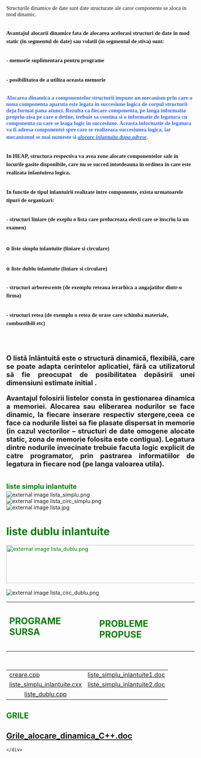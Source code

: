 <html>
  <head>
    <title>DomnulTudor - LISTE LINIARE</title>
    <link rel="stylesheet" href="static/style.css" type="text/css" />
    <meta http-equiv="Content-Type" content="text/html;charset=utf-8" />
  </head>
  <body>
    <div class="wiki" id="content_view" style="display: block;">
<h2 id="toc0"> </h2>
 <span style="font-family: 'Times New Roman'; font-size: 11pt;">Structurile dinamice de date sunt date structurate ale caror componente se aloca in mod dinamic.</span><br />
<h2 id="toc1"><a name="x-Avantajul alocarii dinamice fata de alocarea acelorasi structuri de date in mod static (in segmentul de date) sau volatil (in segmentul de stiva) sunt:"></a><span style="font-family: 'Times New Roman'; font-size: 11pt; line-height: 1.5;">Avantajul alocarii dinamice fata de alocarea acelorasi structuri de date in mod static (in segmentul de date) sau volatil (in segmentul de stiva) sunt:</span></h2>
 <h2 id="toc2"><a name="x-- memorie suplimentara pentru programe"></a><span style="font-family: 'Times New Roman'; font-size: 11pt; line-height: 1.5;">- memorie suplimentara pentru programe</span></h2>
 <h2 id="toc3"><a name="x-- posibilitatea de a utiliza aceasta memorie"></a><span style="font-family: 'Times New Roman'; font-size: 11pt; line-height: 1.5;">- posibilitatea de a utiliza aceasta memorie</span></h2>
 <h2 id="toc4"><a name="x-Alocarea dinamica a componentelor structurii impune un mecanism prin care o noua componenta aparuta este legata in succesiune logica de corpul structurii deja format pana atunci. Rezulta ca fiecare componenta, pe langa informatia propriu-zisa pe care o detine, trebuie sa contina si o informatie de legatura cu componenta cu care se leaga logic in succesiune. Aceasta informatie de legatura va fi adresa componentei spre care se realizeaza succesiunea logica, iar mecanismul se mai numeste si alocare inlantuita dupa adrese."></a><span style="color: #3366ff; font-family: 'Times New Roman'; font-size: 11pt;">Alocarea dinamica a componentelor structurii impune un mecanism prin care o noua componenta aparuta este legata in succesiune logica de corpul structurii deja format pana atunci. Rezulta ca fiecare componenta, pe langa informatia propriu-zisa pe care o detine, trebuie sa contina si o informatie de legatura cu componenta cu care se leaga logic in succesiune. Aceasta informatie de legatura va fi adresa componentei spre care se realizeaza succesiunea logica, iar mecanismul se mai numeste si </span><em><span style="font-family: Arial; font-size: medium; line-height: 1.5;"><u><span style="color: #3366ff; font-family: 'Times New Roman'; font-size: 11pt;">alocare inlantuita dupa adrese</span></u></span></em><span style="color: #3366ff; font-family: 'Times New Roman'; font-size: 11pt;">.</span></h2>
 <h2 id="toc5"><a name="x-In HEAP, structura respectiva va avea zone alocate componentelor sale in locurile gasite disponibile, care nu se succed intotdeauna in ordinea in care este realizata inlantuirea logica."></a><span style="font-family: 'Times New Roman'; font-size: 11pt; line-height: 1.5;">In HEAP, structura respectiva va avea zone alocate componentelor sale in locurile gasite disponibile, care nu se succed intotdeauna in ordinea in care este realizata inlantuirea logica.</span></h2>
 <h2 id="toc6"><a name="x-In functie de tipul inlantuirii realizate intre componente, exista urmatoarele tipuri de organizari:"></a><span style="font-family: 'Times New Roman'; font-size: 11pt; line-height: 1.5;">In functie de tipul inlantuirii realizate intre componente, exista urmatoarele tipuri de organizari:</span></h2>
 <h2 id="toc7"><a name="x-- structuri liniare (de exeplu o lista care prelucreaza elevii care se inscriu la un examen)"></a><span style="font-family: 'Times New Roman'; font-size: 11pt; line-height: 1.5;">- structuri liniare (de exeplu o lista care prelucreaza elevii care se inscriu la un examen)</span></h2>
 <h2 id="toc8"><a name="x-o liste simplu inlantuite (liniare si circulare)"></a><span style="font-family: 'Courier New'; font-size: 11pt;">o</span> <span style="font-family: 'Times New Roman'; font-size: 11pt;">liste simplu inlantuite (liniare si circulare)</span></h2>
 <h2 id="toc9"><a name="x-o liste dublu inlantuite (liniare si circulare)"></a><span style="font-family: 'Courier New'; font-size: 11pt;">o</span> <span style="font-family: 'Times New Roman'; font-size: 11pt;">liste dublu inlantuite (liniare si circulare)</span></h2>
 <h2 id="toc10"><a name="x-- structuri arborescente (de exemplu reteaua ierarhica a angajatilor dintr-o firma)"></a><span style="font-family: 'Times New Roman'; font-size: 11pt; line-height: 1.5;">- structuri arborescente (de exemplu reteaua ierarhica a angajatilor dintr-o firma)</span></h2>
 <h2 id="toc11"><a name="x-- structuri retea (de exemplu o retea de orase care schimba materiale, combustibili etc)"></a><span style="font-family: 'Times New Roman'; font-size: 11pt; line-height: 1.5;">- structuri retea (de exemplu o retea de orase care schimba materiale, combustibili etc)</span></h2>
 <br />
<span style="display: block; text-align: justify;"><br />
<h4 id="toc12"><a name="x-- structuri retea (de exemplu o retea de orase care schimba materiale, combustibili etc)--O listã înlãntuitã este o structurã dinamicã, flexibilã, care se poate adapta cerintelor aplicatiei, fãrã ca utilizatorul sã fie preocupat de posibilitatea depãsirii unei dimensiuni estimate initial ."></a><span style="font-size: 130%;">O listã înlãntuitã este o structurã dinamicã, flexibilã, care se poate adapta cerintelor aplicatiei, fãrã ca utilizatorul sã fie preocupat de posibilitatea depãsirii unei dimensiuni estimate initial .</span></h4>
 <h4 id="toc13"><a name="x-- structuri retea (de exemplu o retea de orase care schimba materiale, combustibili etc)--Avantajul folosirii listelor consta in gestionarea dinamica a memoriei. Alocarea sau eliberarea nodurilor se face dinamic, la fiecare inserare respectiv stergere,ceea ce face ca nodurile listei sa fie plasate dispersat in memorie (in cazul vectorilor – structuri de date omogene alocate static, zona de memorie folosita este contigua). Legatura dintre nodurile invecinate trebuie facuta logic explicit de catre programator, prin pastrarea informatiilor de legatura in fiecare nod (pe langa valoarea utila)."></a><span style="font-size: 130%;">Avantajul folosirii listelor consta in gestionarea dinamica a memoriei. Alocarea sau eliberarea nodurilor se face dinamic, la fiecare inserare respectiv stergere,ceea ce face ca nodurile listei sa fie plasate dispersat in memorie (in cazul vectorilor – structuri de date omogene alocate static, zona de memorie folosita este contigua). Legatura dintre nodurile invecinate trebuie facuta logic explicit de catre programator, prin pastrarea informatiilor de legatura in fiecare nod (pe langa valoarea utila).</span></h4>
 </span><br />
<span style="color: #008000; font-size: 1.3em; line-height: 1.5;"><strong>liste simplu inlantuite</strong></span><br />
<img src="http://ocw.cs.pub.ro/courses/_media/sd-ca/playground/lista_simplu.png" alt="external image lista_simplu.png" title="external image lista_simplu.png" /><br />
<img src="http://ocw.cs.pub.ro/courses/_media/sd-ca/playground/lista_circ_simplu.png" alt="external image lista_circ_simplu.png" title="external image lista_circ_simplu.png" /><br />
<img src="http://andreidiaconeasa.site90.com/imagini/lista.jpg" alt="external image lista.jpg" title="external image lista.jpg" /><br />
<h1 id="toc14"><a name="liste dublu inlantuite"></a><span style="color: #008000;">liste dublu inlantuite</span></h1>
 <span style="color: #008000;"><img src="http://ocw.cs.pub.ro/courses/_media/sd-ca/playground/lista_dublu.png" alt="external image lista_dublu.png" title="external image lista_dublu.png" style="height: 102px; width: 800px;" /></span><br />
<br />
<img src="http://ocw.cs.pub.ro/courses/_media/sd-ca/playground/lista_circ_dublu.png" alt="external image lista_circ_dublu.png" title="external image lista_circ_dublu.png" /><br />


<table class="wiki_table">
    <tr>
        <td><h2 id="toc15"><a name="liste dublu inlantuite-PROGRAME SURSA"></a><span style="color: #008000;">PROGRAME SURSA</span></h2>
 <h2 id="toc16"> </h2>
</td>
        <td><h2 id="toc17"><a name="liste dublu inlantuite-PROBLEME PROPUSE"></a><span style="color: #008000;">PROBLEME PROPUSE</span></h2>
</td>
    </tr>
</table>

<br />


<table class="wiki_table">
    <tr>
        <td><a href="files/creare.cpp">creare.cpp</a><br />
</td>
        <td><a href="files/liste_simplu_inlantuite1.doc">liste_simplu_inlantuite1.doc</a><br />
</td>
    </tr>
    <tr>
        <td><a href="files/liste_simplu_inlantuite.cxx">liste_simplu_inlantuite.cxx</a><br />
</td>
        <td><a href="files/liste_simplu_inlantuite2.doc">liste_simplu_inlantuite2.doc</a><br />
</td>
    </tr>
    <tr>
        <td style="text-align: center;"><a href="files/liste_dublu.cpp">liste_dublu.cpp</a><br />
</td>
        <td><br />
</td>
    </tr>
</table>

<h2 id="toc18"><a name="liste dublu inlantuite-GRILE"></a><span style="color: #008000;">GRILE</span></h2>
 <h2 id="toc19"><a name="liste dublu inlantuite-file:Grile_alocare_dinamica_C++.doc"></a><a href="files/Grile_alocare_dinamica_C%2B%2B.doc">Grile_alocare_dinamica_C++.doc</a></h2>

    </div>
  </body>
</html>